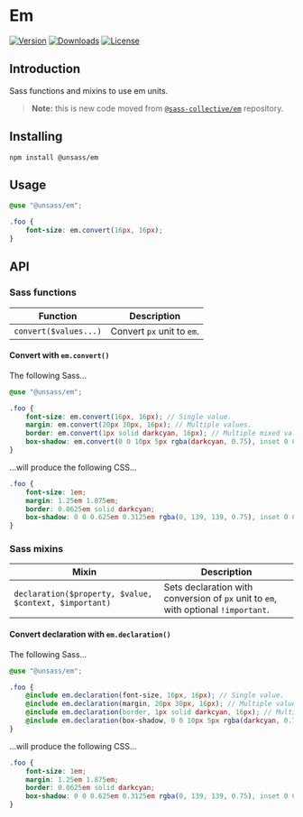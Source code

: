 # Em

[![Version](https://flat.badgen.net/npm/v/@unsass/em)](https://www.npmjs.com/package/@unsass/em)
[![Downloads](https://flat.badgen.net/npm/dt/@unsass/em)](https://www.npmjs.com/package/@unsass/em)
[![License](https://flat.badgen.net/npm/license/@unsass/em)](https://www.npmjs.com/package/@unsass/em)

## Introduction

Sass functions and mixins to use em units.

> **Note:** this is new code moved
> from [`@sass-collective/em`](https://github.com/sass-collective/sass-collective/tree/master/packages/em) repository.


## Installing

```shell
npm install @unsass/em
```

## Usage

```scss
@use "@unsass/em";

.foo {
    font-size: em.convert(16px, 16px);
}
```

## API

### Sass functions

| Function              | Description                |
|-----------------------|----------------------------|
| `convert($values...)` | Convert `px` unit to `em`. |

#### Convert with `em.convert()`

The following Sass...

```scss
@use "@unsass/em";

.foo {
    font-size: em.convert(16px, 16px); // Single value.
    margin: em.convert(20px 30px, 16px); // Multiple values.
    border: em.convert(1px solid darkcyan, 16px); // Multiple mixed values.
    box-shadow: em.convert(0 0 10px 5px rgba(darkcyan, 0.75), inset 0 0 10px 5px rgba(darkcyan, 0.75), 16px); // Comma-separated values.
}
```

...will produce the following CSS...

```css
.foo {
    font-size: 1em;
    margin: 1.25em 1.875em;
    border: 0.0625em solid darkcyan;
    box-shadow: 0 0 0.625em 0.3125em rgba(0, 139, 139, 0.75), inset 0 0 0.625em 0.3125em rgba(0, 139, 139, 0.75);
}
```

### Sass mixins

| Mixin                                                  | Description                                                                        |
|--------------------------------------------------------|------------------------------------------------------------------------------------|
| `declaration($property, $value, $context, $important)` | Sets declaration with conversion of `px` unit to `em`, with optional `!important`. |

#### Convert declaration with `em.declaration()`

The following Sass...

```scss
@use "@unsass/em";

.foo {
    @include em.declaration(font-size, 16px, 16px); // Single value.
    @include em.declaration(margin, 20px 30px, 16px); // Multiple values.
    @include em.declaration(border, 1px solid darkcyan, 16px); // Multiple mixed values.
    @include em.declaration(box-shadow, 0 0 10px 5px rgba(darkcyan, 0.75), inset 0 0 10px 5px rgba(darkcyan, 0.75), 16px); // Comma-separated values.
}
```

...will produce the following CSS...

```css
.foo {
    font-size: 1em;
    margin: 1.25em 1.875em;
    border: 0.0625em solid darkcyan;
    box-shadow: 0 0 0.625em 0.3125em rgba(0, 139, 139, 0.75), inset 0 0 0.625em 0.3125em rgba(0, 139, 139, 0.75);
}
```
